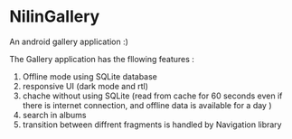 # NilinGallery
An android gallery application :)

The Gallery application has the fllowing features :
1. Offline mode using SQLite database
2. responsive UI (dark mode and rtl)
3. chache without using SQLite (read from cache for 60 seconds even if there is internet connection, and offline data is available for a day )
4. search in albums 
5. transition between diffrent fragments is handled by Navigation library

